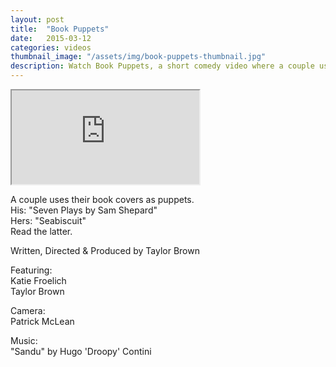 ```yaml
---
layout: post
title:  "Book Puppets"
date:   2015-03-12
categories: videos
thumbnail_image: "/assets/img/book-puppets-thumbnail.jpg"
description: Watch Book Puppets, a short comedy video where a couple uses their book covers as puppets.
---
```


<div class="embed-responsive embed-responsive-16by9">
	<iframe class="embed-responsive-item" src="http://www.youtube.com/embed/3zPYY1B13uM?rel=0" allowfullscreen></iframe>
</div>

A couple uses their book covers as puppets.<br>
His: "Seven Plays by Sam Shepard"<br>
Hers: "Seabiscuit"<br>
Read the latter.

Written, Directed & Produced by Taylor Brown 

Featuring:<br>
Katie Froelich<br>
Taylor Brown

Camera:<br>
Patrick McLean

Music:<br>
"Sandu" by Hugo 'Droopy' Contini